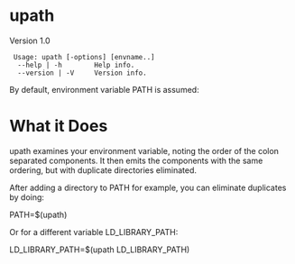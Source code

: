 # upath

Version 1.0

     Usage: upath [-options] [envname..]
      --help | -h        Help info.
      --version | -V     Version info.
 
 By default, environment variable PATH is assumed:
 
 
 # What it Does
 
upath examines your environment variable, noting the order of the colon separated components. It then emits the components with the same ordering, but with duplicate directories eliminated.

After adding a directory to PATH for example, you can eliminate duplicates by doing:

PATH=$(upath)

Or for a different variable LD_LIBRARY_PATH:

LD_LIBRARY_PATH=$(upath LD_LIBRARY_PATH)

